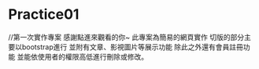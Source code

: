 # Practice01
//第一次實作專案
感謝點進來觀看的你~
此專案為簡易的網頁實作
切版的部分主要以bootstrap進行
並附有文章、影視圖片等展示功能
除此之外還有會員註冊功能
並能依使用者的權限高低進行刪除或修改。
